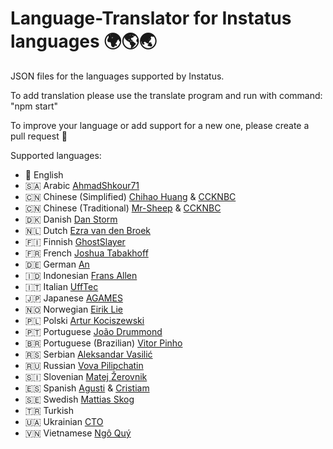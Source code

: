 # Language-Translator for Instatus languages 🌍🌎🌏

JSON files for the languages supported by Instatus.

To add translation please use the translate program and run with command:
"npm start"

To improve your language or add support for a new one, please create a pull request 🚀

Supported languages:
- 🏴󠁧󠁢󠁥󠁮󠁧󠁿 English
- 🇸🇦 Arabic [AhmadShkour71](https://github.com/AhmadShkour71)
- 🇨🇳 Chinese (Simplified) [Chihao Huang](https://github.com/coder-bts) & [CCKNBC](https://github.com/CCKNBC)
- 🇨🇳 Chinese (Traditional) [Mr-Sheep](https://github.com/Mr-Sheep) & [CCKNBC](https://github.com/CCKNBC)
- 🇩🇰 Danish [Dan Storm](https://github.com/Repox)
- 🇳🇱 Dutch [Ezra van den Broek](https://twitter.com/ezraistaken)
- 🇫🇮 Finnish [GhostSlayer](https://github.com/GhostSlayer)
- 🇫🇷 French [Joshua Tabakhoff](https://twitter.com/joshtab_)
- 🇩🇪 German [An](https://twitter.com/AnTheMaker)
- 🇮🇩 Indonesian [Frans Allen](https://github.com/fransallen)
- 🇮🇹 Italian [UffTec](https://github.com/UffTec)
- 🇯🇵 Japanese [AGAMES](https://twitter.com/awh_jp)
- 🇳🇴 Norwegian [Eirik Lie](https://github.com/eiriklie)
- 🇵🇱 Polski [Artur Kociszewski](https://artuu.pl)
- 🇵🇹 Portuguese [João Drummond](https://github.com/jlcd)
- 🇧🇷 Portuguese (Brazilian) [Vitor Pinho](https://github.com/vitor-ao)
- 🇷🇸 Serbian [Aleksandar Vasilić](https://github.com/net-tech)
- 🇷🇺 Russian [Vova Pilipchatin](https://twitter.com/VPilipchatin)
- 🇸🇮 Slovenian [Matej Žerovnik](https://github.com/matejzero)
- 🇪🇸 Spanish [Agusti](https://github.com/agustif) & [Cristiam](https://github.com/cristiammercado)
- 🇸🇪 Swedish [Mattias Skog](https://github.com/matskog)
- 🇹🇷 Turkish
- 🇺🇦 Ukrainian [CTO](https://github.com/svc-git)
- 🇻🇳 Vietnamese [Ngô Quý](https://github.com/JustHmmmm)
